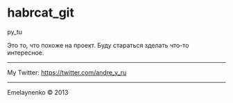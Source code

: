 habrcat_git
===========
py_tu

Это то, что похоже на проект. Буду стараться зделать что-то интересное.

-----------

My Twitter: https://twitter.com/andre_y_ru

-----------
Emelaynenko © 2013
